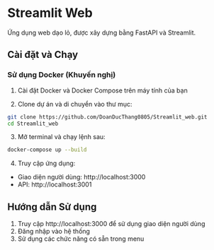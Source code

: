 # Streamlit Web

Ứng dụng web dạo lỏ, được xây dựng bằng FastAPI và Streamlit.

## Cài đặt và Chạy

### Sử dụng Docker (Khuyến nghị)

1. Cài đặt Docker và Docker Compose trên máy tính của bạn

2. Clone dự án và di chuyển vào thư mục:
```bash
git clone https://github.com/DoanDucThang0805/Streamlit_web.git
cd Streamlit_web
```

3. Mở terminal và chạy lệnh sau:
```bash
docker-compose up --build
```

4. Truy cập ứng dụng:
- Giao diện người dùng: http://localhost:3000
- API: http://localhost:3001


## Hướng dẫn Sử dụng

1. Truy cập http://localhost:3000 để sử dụng giao diện người dùng
2. Đăng nhập vào hệ thống
3. Sử dụng các chức năng có sẵn trong menu
